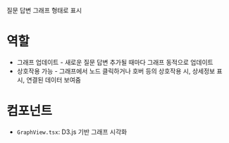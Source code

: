 질문 답변 그래프 형태로 표시

# 역할

- 그래프 업데이트 - 새로운 질문 답변 추가될 때마다 그래프 동적으로 업데이트
- 상호작용 가능 - 그래프에서 노드 클릭하거나 호버 등의 상호작용 시, 상세정보 표시, 연결된 데이터 보여줌

# 컴포넌트

- `GraphView.tsx`: D3.js 기반 그래프 시각화

